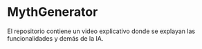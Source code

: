 # **MythGenerator**

<p align="center" >
     
</p>

El repositorio contiene un video explicativo donde se explayan las funcionalidades y demás de la IA.

<p align="center" >
     
</p>
